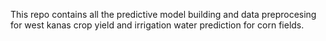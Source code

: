 This repo contains all the predictive model building and data preprocesing for west kanas crop yield and irrigation water prediction for corn fields.
